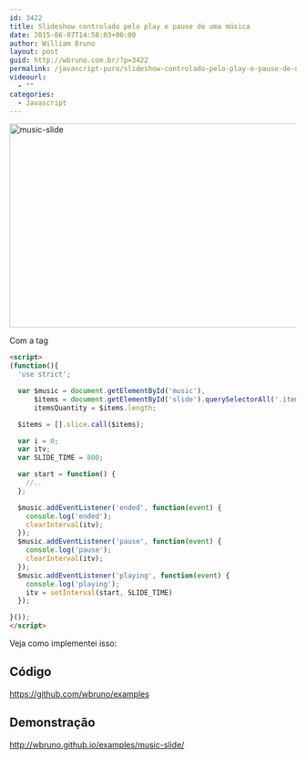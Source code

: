 ```yaml
---
id: 3422
title: Slideshow controlado pelo play e pause de uma música
date: 2015-06-07T14:58:03+00:00
author: William Bruno
layout: post
guid: http://wbruno.com.br/?p=3422
permalink: /javascript-puro/slideshow-controlado-pelo-play-e-pause-de-uma-musica/
videourl:
  - ""
categories:
  - Javascript
---
```

<img src="/wp-content/uploads/2015/06/music-slide.png" alt="music-slide" width="870" height="358" class="aligncenter size-full wp-image-3423" srcset="/wp-content/uploads/2015/06/music-slide.png 870w, /wp-content/uploads/2015/06/music-slide-300x123.png 300w, /wp-content/uploads/2015/06/music-slide-788x324.png 788w" sizes="(max-width: 870px) 100vw, 870px" />

<!--more-->

Com a tag <audio> do html5, temos uma API JavaScript para manipular e ouvir os eventos dos controles do player. Quando a música inicia, as cores trocam. No pause, elas param, e no play elas tocam novamente, até o fim da música, quando tudo para. Bem simples, não ?

``` html
<script>
(function(){
  'use strict';

  var $music = document.getElementById('music'),
      $items = document.getElementById('slide').querySelectorAll('.item'),
      itemsQuantity = $items.length;

  $items = [].slice.call($items);

  var i = 0;
  var itv;
  var SLIDE_TIME = 800;

  var start = function() {
    //..
  };

  $music.addEventListener('ended', function(event) {
    console.log('ended');
    clearInterval(itv);
  });
  $music.addEventListener('pause', function(event) {
    console.log('pause');
    clearInterval(itv);
  });
  $music.addEventListener('playing', function(event) {
    console.log('playing');
    itv = setInterval(start, SLIDE_TIME)
  });

}());
</script>
```
Veja como implementei isso:

## Código

<https://github.com/wbruno/examples>

## Demonstração

<http://wbruno.github.io/examples/music-slide/>
